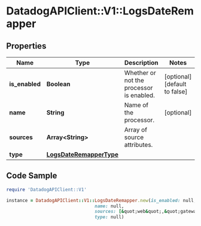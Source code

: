 # DatadogAPIClient::V1::LogsDateRemapper

## Properties

Name | Type | Description | Notes
------------ | ------------- | ------------- | -------------
**is_enabled** | **Boolean** | Whether or not the processor is enabled. | [optional] [default to false]
**name** | **String** | Name of the processor. | [optional] 
**sources** | **Array&lt;String&gt;** | Array of source attributes. | 
**type** | [**LogsDateRemapperType**](LogsDateRemapperType.md) |  | 

## Code Sample

```ruby
require 'DatadogAPIClient::V1'

instance = DatadogAPIClient::V1::LogsDateRemapper.new(is_enabled: null,
                                 name: null,
                                 sources: [&quot;web&quot;,&quot;gateway&quot;],
                                 type: null)
```


